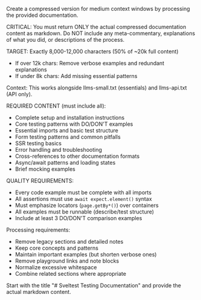 Create a compressed version for medium context windows by processing
the provided documentation.

CRITICAL: You must return ONLY the actual compressed documentation
content as markdown. Do NOT include any meta-commentary, explanations
of what you did, or descriptions of the process.

TARGET: Exactly 8,000-12,000 characters (50% of ~20k full content)

- If over 12k chars: Remove verbose examples and redundant
  explanations
- If under 8k chars: Add missing essential patterns

Context: This works alongside llms-small.txt (essentials) and
llms-api.txt (API only).

REQUIRED CONTENT (must include all):

- Complete setup and installation instructions
- Core testing patterns with DO/DON'T examples
- Essential imports and basic test structure
- Form testing patterns and common pitfalls
- SSR testing basics
- Error handling and troubleshooting
- Cross-references to other documentation formats
- Async/await patterns and loading states
- Brief mocking examples

QUALITY REQUIREMENTS:

- Every code example must be complete with all imports
- All assertions must use `await expect.element()` syntax
- Must emphasize locators (`page.getBy*()`) over containers
- All examples must be runnable (describe/test structure)
- Include at least 3 DO/DON'T comparison examples

Processing requirements:

- Remove legacy sections and detailed notes
- Keep core concepts and patterns
- Maintain important examples (but shorten verbose ones)
- Remove playground links and note blocks
- Normalize excessive whitespace
- Combine related sections where appropriate

Start with the title "# Sveltest Testing Documentation" and provide
the actual markdown content.
